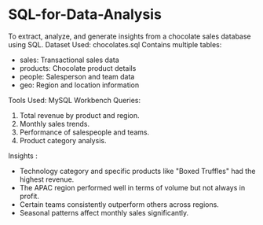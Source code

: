 # SQL-for-Data-Analysis
To extract, analyze, and generate insights from a chocolate sales database using SQL. 
Dataset Used: chocolates.sql
Contains multiple tables:
-	sales: Transactional sales data
-	products: Chocolate product details
-	people: Salesperson and team data
-	geo: Region and location information

Tools Used:  MySQL Workbench 
 Queries:
1.	Total revenue by product and region.
2.	Monthly sales trends.
3.	Performance of salespeople and teams.
4.	Product category analysis.

 Insights :
- Technology category and specific products like "Boxed Truffles" had the highest revenue.
-	The APAC region performed well in terms of volume but not always in profit.
-	Certain teams consistently outperform others across regions.
-	Seasonal patterns affect monthly sales significantly.

